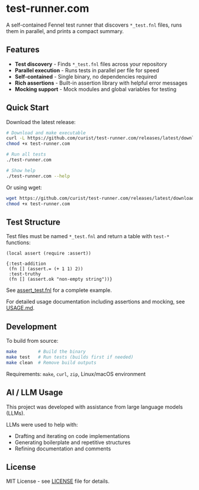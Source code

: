 # test-runner.com

A self-contained Fennel test runner that discovers `*_test.fnl` files, runs them in parallel, and prints a compact summary.

## Features

* **Test discovery** - Finds `*_test.fnl` files across your repository
* **Parallel execution** - Runs tests in parallel per file for speed  
* **Self-contained** - Single binary, no dependencies required
* **Rich assertions** - Built-in assertion library with helpful error messages
* **Mocking support** - Mock modules and global variables for testing

## Quick Start

Download the latest release:

```sh
# Download and make executable
curl -L https://github.com/curist/test-runner.com/releases/latest/download/test-runner.com -o test-runner.com
chmod +x test-runner.com

# Run all tests
./test-runner.com

# Show help
./test-runner.com --help
```

Or using wget:
```sh
wget https://github.com/curist/test-runner.com/releases/latest/download/test-runner.com
chmod +x test-runner.com
```

## Test Structure

Test files must be named `*_test.fnl` and return a table with `test-*` functions:

```fennel
(local assert (require :assert))

{:test-addition
 (fn [] (assert.= (+ 1 1) 2))
 :test-truthy 
 (fn [] (assert.ok "non-empty string"))}
```

See [assert_test.fnl](test/assert_test.fnl) for a complete example.

For detailed usage documentation including assertions and mocking, see [USAGE.md](USAGE.md).

## Development

To build from source:
```sh
make        # Build the binary
make test   # Run tests (builds first if needed)
make clean  # Remove build outputs
```

Requirements: `make`, `curl`, `zip`, Linux/macOS environment

## AI / LLM Usage

This project was developed with assistance from large language models (LLMs).

LLMs were used to help with:

* Drafting and iterating on code implementations
* Generating boilerplate and repetitive structures  
* Refining documentation and comments

## License

MIT License - see [LICENSE](LICENSE) file for details.
